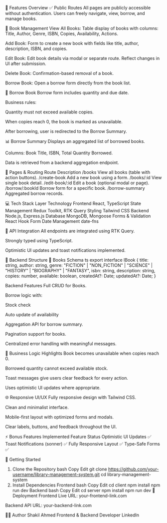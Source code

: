 🌟 Features Overview
✅ Public Routes
All pages are publicly accessible without authentication. Users can freely navigate, view, borrow, and manage books.

📖 Book Management
View All Books: Table display of books with columns: Title, Author, Genre, ISBN, Copies, Availability, Actions.

Add Book: Form to create a new book with fields like title, author, description, ISBN, and copies.

Edit Book: Edit book details via modal or separate route. Reflect changes in UI after submission.

Delete Book: Confirmation-based removal of a book.

Borrow Book: Open a borrow form directly from the book list.

📝 Borrow Book
Borrow form includes quantity and due date.

Business rules:

Quantity must not exceed available copies.

When copies reach 0, the book is marked as unavailable.

After borrowing, user is redirected to the Borrow Summary.

📊 Borrow Summary
Displays an aggregated list of borrowed books.

Columns: Book Title, ISBN, Total Quantity Borrowed.

Data is retrieved from a backend aggregation endpoint.

🧩 Pages & Routing
Route	Description
/books	View all books (table with action buttons).
/create-book	Add a new book using a form.
/books/:id	View single book detail.
/edit-book/:id	Edit a book (optional modal or page).
/borrow/:bookId	Borrow form for a specific book.
/borrow-summary	Aggregated borrow records.

💻 Tech Stack
Layer	Technology
Frontend	React, TypeScript
State Management	Redux Toolkit, RTK Query
Styling	Tailwind CSS
Backend	Node.js, Express.js
Database	MongoDB, Mongoose
Forms & Validation	React Hook Form
Date Management	date-fns

🔄 API Integration
All endpoints are integrated using RTK Query.

Strongly typed using TypeScript.

Optimistic UI updates and toast notifications implemented.

📐 Backend Structure
📘 Books Schema
ts
export interface IBook {
    title: string,
    author: string,
    genre: "FICTION" | "NON_FICTION" | "SCIENCE" | "HISTORY" | "BIOGRAPHY" | "FANTASY",
    isbn: string,
    description: string,
    copies: number,
    available: boolean,
    createdAt?: Date; 
    updatedAt?: Date;
}

Backend Features
Full CRUD for Books.

Borrow logic with:

Stock check

Auto update of availability

Aggregation API for borrow summary.

Pagination support for books.

Centralized error handling with meaningful messages.

🧠 Business Logic Highlights
Book becomes unavailable when copies reach 0.

Borrowed quantity cannot exceed available stock.

Toast messages give users clear feedback for every action.

Uses optimistic UI updates where appropriate.

🌐 Responsive UI/UX
Fully responsive design with Tailwind CSS.

Clean and minimalist interface.

Mobile-first layout with optimized forms and modals.

Clear labels, buttons, and feedback throughout the UI.

⚡ Bonus Features Implemented
Feature	Status
Optimistic UI Updates	✅
Toast Notifications (sonner)	✅
Fully Responsive Layout	✅
Type-Safe Forms	✅

🚀 Getting Started
1. Clone the Repository
bash
Copy
Edit
git clone https://github.com/your-username/library-management-system.git
cd library-management-system
2. Install Dependencies
Frontend
bash
Copy
Edit
cd client
npm install
npm run dev
Backend
bash
Copy
Edit
cd server
npm install
npm run dev
🔗 Deployment
Frontend Live URL: your-frontend-link.com

Backend API URL: your-backend-link.com

👨‍💻 Author
Shakil Ahmed
Frontend & Backend Developer
LinkedIn